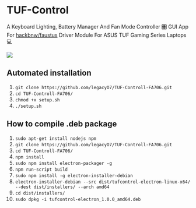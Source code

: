 # TUF-Control
A Keyboard Lighting, Battery Manager And Fan Mode Controller 🎛 GUI App For <a href="https://github.com/hackbnw/faustus">hackbnw/faustus</a> Driver Module For ASUS TUF Gaming Series Laptops💻

<img src="https://github.com/legacyO7/TUF-Controll-FA706/raw/master/images/ss.png"/> 

## Automated installation
<ol>
  <li><code>git clone https://github.com/legacyO7/TUF-Controll-FA706.git</code></li>
  <li><code>cd TUF-Controll-FA706/</code></li>
  <li><code>chmod +x setup.sh</code></li>
  <li><code>./setup.sh</code></li>
</ol>

## How to compile .deb package
<ol>
  <li><code>sudo apt-get install nodejs npm</code></li>
  <li><code>git clone https://github.com/legacyO7/TUF-Controll-FA706.git</code></li>
  <li><code>cd TUF-Controll-FA706/</code></li>
  <li><code>npm install</code></li>
  <li><code>sudo npm install electron-packager -g</code></li>
  <li><code>npm run-script build</code></li>
  <li><code>sudo npm install -g electron-installer-debian</code></li>
  <li><code>electron-installer-debian --src dist/tufcontrol-electron-linux-x64/ --dest dist/installers/ --arch amd64</code></li>
  <li><code>cd dist/installers/</code></li>
  <li><code>sudo dpkg -i tufcontrol-electron_1.0.0_amd64.deb</code></li>
</ol>
